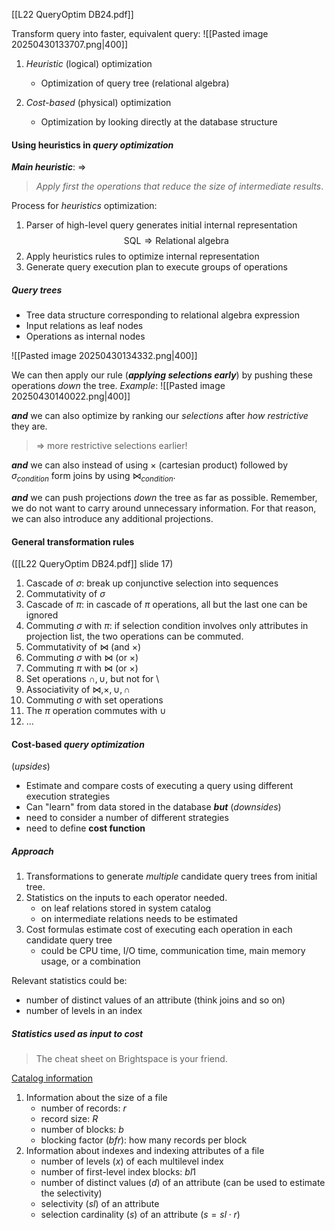 [[L22 QueryOptim DB24.pdf]]

Transform query into faster, equivalent query:
![[Pasted image 20250430133707.png|400]]

1. *Heuristic* (logical) optimization
	- Optimization of query tree (relational algebra)
	
2. *Cost-based* (physical) optimization
	- Optimization by looking directly at the database structure

#### Using heuristics in *query optimization*
***Main heuristic***: 
$\Longrightarrow$
>*Apply first the operations that reduce the size of intermediate results*.

Process for *heuristics* optimization:
1. Parser of high-level query generates initial internal representation
$$
\mathrm{SQL \Longrightarrow Relational \ algebra }
$$
2. Apply heuristics rules to optimize internal representation
3. Generate query execution plan to execute groups of operations
##### Query trees
- Tree data structure corresponding to relational algebra expression
- Input relations as leaf nodes
- Operations as internal nodes

![[Pasted image 20250430134332.png|400]]

We can then apply our rule (***applying selections early***) by pushing these operations *down* the tree. 
*Example*:
![[Pasted image 20250430140022.png|400]]

***and*** we can also optimize by ranking our *selections* after *how restrictive* they are. 
>$\Rightarrow$ more restrictive selections earlier!

***and*** we can also instead of using $\times$ (cartesian product) followed by $\sigma_{condition}$ form joins by using $\bowtie_{condition}$.

***and*** we can push projections *down* the tree as far as possible. Remember, we do not want to carry around unnecessary information. For that reason, we can also introduce any additional projections. 

#### General transformation rules
([[L22 QueryOptim DB24.pdf]] slide 17)

1. Cascade of $\sigma$: break up conjunctive selection into sequences
2. Commutativity of $\sigma$
3. Cascade of $\pi$: in cascade of $\pi$ operations, all but the last one can be ignored
4. Commuting $\sigma$ with $\pi$: if selection condition involves only attributes in projection list, the two operations can be commuted.
5. Commutativity of $\bowtie$ (and $\times$)
6. Commuting $\sigma$ with $\bowtie$ (or $\times$)
7. Commuting $\pi$ with $\bowtie$ (or $\times$)
8. Set operations $\cap, \cup$, but not for $\setminus$
9. Associativity of $\bowtie,\times,\cup,\cap$
10. Commuting $\sigma$ with set operations
11. The $\pi$ operation commutes with $\cup$
12. ...

#### Cost-based *query optimization*
(*upsides*)
- Estimate and compare costs of executing a query using different execution strategies
- Can "learn" from data stored in the database
***but*** (*downsides*)
- need to consider a number of different strategies
- need to define **cost function**

##### Approach

1. Transformations to generate *multiple* candidate query trees from initial tree.
2. Statistics on the inputs to each operator needed. 
	- on leaf relations stored in system catalog
	- on intermediate relations needs to be estimated
3. Cost formulas estimate cost of executing each operation in each candidate query tree
	- could be CPU time, I/O time, communication time, main memory usage, or a combination

Relevant statistics could be:
- number of distinct values of an attribute (think joins and so on)
- number of levels in an index

##### Statistics used as input to cost
>The cheat sheet on Brightspace is your friend. 

<u>Catalog information</u>
1. Information about the size of a file
	- number of records: $r$
	- record size: $R$
	- number of blocks: $b$
	- blocking factor ($bfr$): how many records per block
2. Information about indexes and indexing attributes of a file
	- number of levels ($x$) of each multilevel index
	- number of first-level index blocks: $bl1$
	- number of distinct values ($d$) of an attribute
		(can be used to estimate the selectivity)
	- selectivity ($sl$) of an attribute
	- selection cardinality ($s$) of an attribute ($s=sl\cdot r$)

